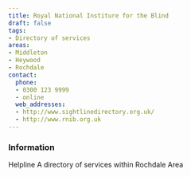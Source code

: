 ```yaml
---
title: Royal National Institure for the Blind
draft: false
tags:
- Directory of services
areas:
- Middleton
- Heywood
- Rochdale
contact:
  phone:
  - 0300 123 9999
  - online
  web_addresses:
  - http://www.sightlinedirectory.org.uk/
  - http://www.rnib.org.uk
---
```


### Information
Helpline
A directory of services within Rochdale Area

